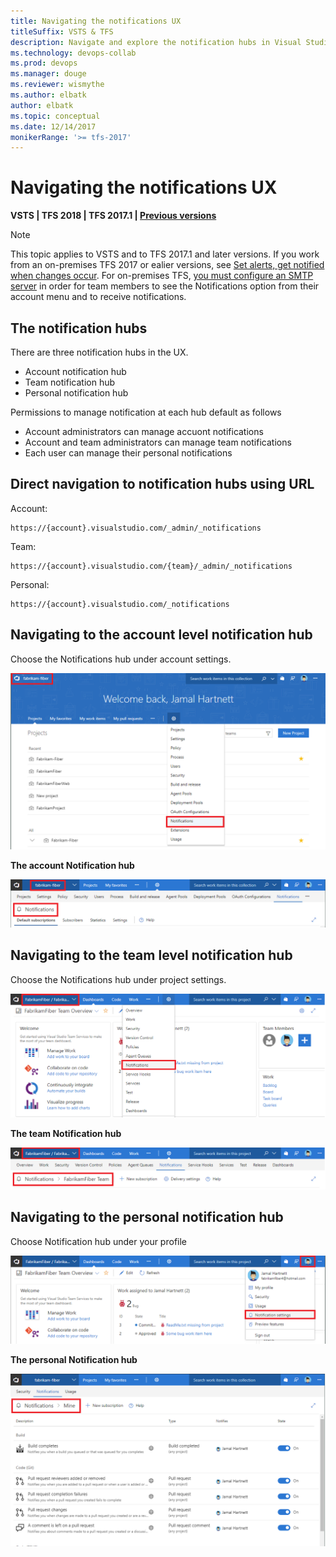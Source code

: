 ```yaml
---
title: Navigating the notifications UX
titleSuffix: VSTS & TFS 
description: Navigate and explore the notification hubs in Visual Studio Team Services (VSTS) and Team Foundation Server (TFS)  
ms.technology: devops-collab
ms.prod: devops
ms.manager: douge
ms.reviewer: wismythe
ms.author: elbatk
author: elbatk
ms.topic: conceptual
ms.date: 12/14/2017  
monikerRange: '>= tfs-2017'
---
```



# Navigating the notifications UX

<b>VSTS | TFS 2018 | TFS 2017.1 | [Previous versions](../work/track/alerts-and-notifications.md)</b> 

> [!NOTE]  
> This topic applies to VSTS and to TFS 2017.1 and later versions. If you work from an on-premises TFS 2017 or ealier versions, see [Set alerts, get notified when changes occur](../work/track/alerts-and-notifications.md). For on-premises TFS, [you must configure an SMTP server](/tfs/server/admin/setup-customize-alerts) in order for team members to see the Notifications option from their account menu and to receive notifications.

## The notification hubs
There are three notification hubs in the UX.
* Account notification hub
* Team notification hub
* Personal notification hub

Permissions to manage notification at each hub default as follows
* Account administrators can manage accuont notifications
* Account and team administrators can manage team notifications
* Each user can manage their personal notifications


## Direct navigation to notification hubs using URL

Account:
```
https://{account}.visualstudio.com/_admin/_notifications
```

Team:
```
https://{account}.visualstudio.com/{team}/_admin/_notifications
```

Personal:
```
https://{account}.visualstudio.com/_notifications
```


## Navigating to the account level notification hub
Choose the Notifications hub under account settings.

![Navigate to account notifications hub](_img/nav-account-notifications-hub.png)

**The account Notification hub**

![View account level notification hub](_img/view-account-notification-hub.png)

## Navigating to the team level notification hub
Choose the Notifications hub under project settings.

![Navigate to team notifications hub](_img/nav-team-notifications-hub.png)

**The team Notification hub**

![View account level notification hub](_img/view-team-notification-hub.png)

## Navigating to the personal notification hub
Choose Notification hub under your profile

![Navigate to team notifications hub](_img/nav-personal-notifications-hub.png)

**The personal Notification hub**

![View account level notification hub](_img/view-personal-notification-hub.png)


